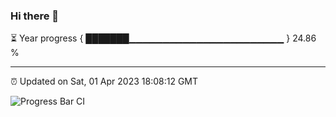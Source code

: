 ### Hi there 👋

⏳ Year progress { ███████▁▁▁▁▁▁▁▁▁▁▁▁▁▁▁▁▁▁▁▁▁▁▁ } 24.86 %

---

⏰ Updated on Sat, 01 Apr 2023 18:08:12 GMT

![Progress Bar CI](https://github.com/Shyam-Makwana/GitHub-Actions-Demo/workflows/Progress%20Bar%20CI/badge.svg)
